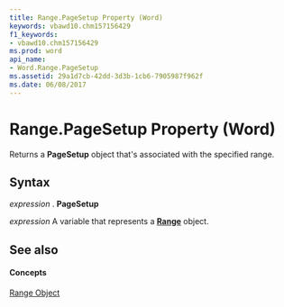 ```yaml
---
title: Range.PageSetup Property (Word)
keywords: vbawd10.chm157156429
f1_keywords:
- vbawd10.chm157156429
ms.prod: word
api_name:
- Word.Range.PageSetup
ms.assetid: 29a1d7cb-42dd-3d3b-1cb6-7905987f962f
ms.date: 06/08/2017
---
```



# Range.PageSetup Property (Word)

Returns a  **PageSetup** object that's associated with the specified range.


## Syntax

 _expression_ . **PageSetup**

 _expression_ A variable that represents a **[Range](range-object-word.md)** object.


## See also


#### Concepts


[Range Object](range-object-word.md)

